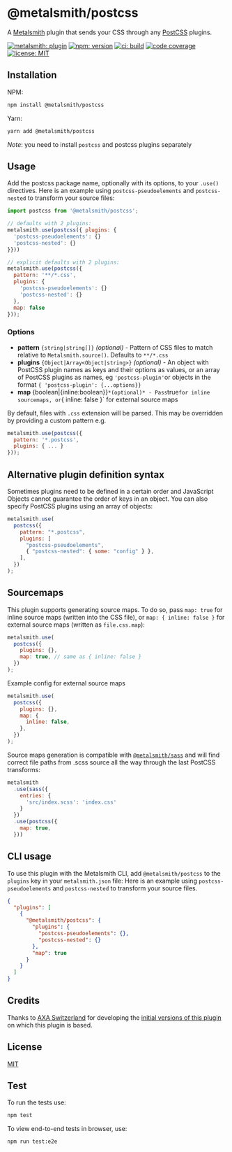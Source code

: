 # @metalsmith/postcss

A [Metalsmith](http://metalsmith.io) plugin that sends your CSS through any [PostCSS](https://github.com/postcss/postcss) plugins.

[![metalsmith: plugin][metalsmith-badge]][metalsmith-url]
[![npm: version][npm-badge]][npm-url]
[![ci: build][ci-badge]][ci-url]
[![code coverage][codecov-badge]][codecov-url]
[![license: MIT][license-badge]][license-url]

## Installation

NPM:

```sh
npm install @metalsmith/postcss
```

Yarn:

```sh
yarn add @metalsmith/postcss
```

_Note_: you need to install `postcss` and postcss plugins separately

## Usage

Add the postcss package name, optionally with its options, to your `.use()` directives.
Here is an example using `postcss-pseudoelements` and `postcss-nested` to transform your source files:

```js
import postcss from '@metalsmith/postcss';

// defaults with 2 plugins:
metalsmith.use(postcss({ plugins: {
  'postcss-pseudoelements': {}
  'postcss-nested': {}
}}))

// explicit defaults with 2 plugins:
metalsmith.use(postcss({
  pattern: '**/*.css',
  plugins: {
    'postcss-pseudoelements': {}
    'postcss-nested': {}
  },
  map: false
}));
```

### Options

- **pattern** `{string|string[]}` _(optional)_ - Pattern of CSS files to match relative to `Metalsmith.source()`. Defaults to `**/*.css`
- **plugins** `{Object|Array<Object|string>}` _(optional)_ - An object with PostCSS plugin names as keys and their options as values, or an array of PostCSS plugins as names, eg `'postcss-plugin'`or objects in the format `{ 'postcss-plugin': {...options}}`
- **map** {boolean|{inline:boolean}}`*(optional)* - Pass`true`for inline sourcemaps, or`{ inline: false }` for external source maps

By default, files with `.css` extension will be parsed. This may be overridden
by providing a custom pattern e.g.

```js
metalsmith.use(postcss({
  pattern: '*.postcss',
  plugins: { ... }
}));
```

## Alternative plugin definition syntax

Sometimes plugins need to be defined in a certain order and JavaScript Objects cannot guarantee the order of keys in an object. You can also specify PostCSS plugins using an array of objects:

```js
metalsmith.use(
  postcss({
    pattern: "*.postcss",
    plugins: [
      "postcss-pseudoelements",
      { "postcss-nested": { some: "config" } },
    ],
  })
);
```

## Sourcemaps

This plugin supports generating source maps. To do so, pass `map: true` for inline source maps (written into the CSS file), or `map: { inline: false }` for external source maps (written as `file.css.map`):

```js
metalsmith.use(
  postcss({
    plugins: {},
    map: true, // same as { inline: false }
  })
);
```

Example config for external source maps

```js
metalsmith.use(
  postcss({
    plugins: {},
    map: {
      inline: false,
    },
  })
);
```

Source maps generation is compatible with [`@metalsmith/sass`](https://github.com/metalsmith/sass) and will find correct file paths from .scss source all the way through the last PostCSS transforms:

```js
metalsmith
  .use(sass({
    entries: {
      'src/index.scss': 'index.css'
    }
  })
  .use(postcss({
    map: true,
  }))
```

## CLI usage

To use this plugin with the Metalsmith CLI, add `@metalsmith/postcss` to the `plugins` key in your `metalsmith.json` file:
Here is an example using `postcss-pseudoelements` and `postcss-nested` to transform your source files.

```json
{
  "plugins": [
    {
      "@metalsmith/postcss": {
        "plugins": {
          "postcss-pseudoelements": {},
          "postcss-nested": {}
        },
        "map": true
      }
    }
  ]
}
```

## Credits

Thanks to [AXA Switzerland](https://github.com/axa-ch) for developing the [initial versions of this plugin](https://github.com/axa-ch/@metalsmith/postcss) on which this plugin is based.

## License

[MIT][license-url]

## Test

To run the tests use:

```sh
npm test
```

To view end-to-end tests in browser, use:

```sh
npm run test:e2e
```

[npm-badge]: https://img.shields.io/npm/v/@metalsmith/postcss.svg
[npm-url]: https://www.npmjs.com/package/@metalsmith/postcss
[ci-url]: https://github.com/metalsmith/postcss/actions/workflows/test.yml
[ci-badge]: https://github.com/metalsmith/postcss/actions/workflows/test.yml/badge.svg
[metalsmith-badge]: https://img.shields.io/badge/metalsmith-core_plugin-green.svg?longCache=true
[metalsmith-url]: https://metalsmith.io
[codecov-badge]: https://img.shields.io/coveralls/github/metalsmith/postcss
[codecov-url]: https://coveralls.io/github/metalsmith/postcss
[license-badge]: https://img.shields.io/github/license/metalsmith/postcss
[license-url]: LICENSE
